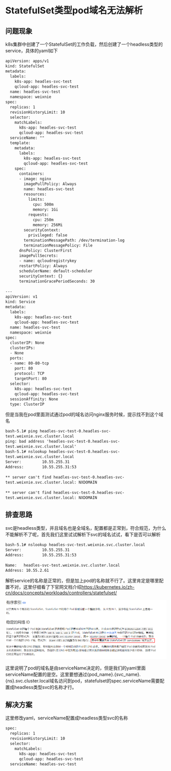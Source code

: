 # StatefulSet类型pod域名无法解析

## 问题现象

k8s集群中创建了一个StatefulSet的工作负载，然后创建了一个headless类型的service，具体的yaml如下

```
apiVersion: apps/v1
kind: StatefulSet
metadata:
  labels:
    k8s-app: headles-svc-test
    qcloud-app: headles-svc-test
  name: headles-svc-test
  namespace: weixnie
spec:
  replicas: 1
  revisionHistoryLimit: 10
  selector:
    matchLabels:
      k8s-app: headles-svc-test
      qcloud-app: headles-svc-test
  serviceName: ""
  template:
    metadata:
      labels:
        k8s-app: headles-svc-test
        qcloud-app: headles-svc-test
    spec:
      containers:
      - image: nginx
        imagePullPolicy: Always
        name: headles-svc-test
        resources:
          limits:
            cpu: 500m
            memory: 1Gi
          requests:
            cpu: 250m
            memory: 256Mi
        securityContext:
          privileged: false
        terminationMessagePath: /dev/termination-log
        terminationMessagePolicy: File
      dnsPolicy: ClusterFirst
      imagePullSecrets:
      - name: qcloudregistrykey
      restartPolicy: Always
      schedulerName: default-scheduler
      securityContext: {}
      terminationGracePeriodSeconds: 30

---
apiVersion: v1
kind: Service
metadata:
  labels:
    k8s-app: headles-svc-test
    qcloud-app: headles-svc-test
  name: headles-svc-test
  namespace: weixnie
spec:
  clusterIP: None
  clusterIPs:
  - None
  ports:
  - name: 80-80-tcp
    port: 80
    protocol: TCP
    targetPort: 80
  selector:
    k8s-app: headles-svc-test
    qcloud-app: headles-svc-test
  sessionAffinity: None
  type: ClusterIP
```


但是当我在pod里面测试通过pod的域名访问nginx服务时候，提示找不到这个域名

```
bash-5.1# ping headles-svc-test-0.headles-svc-test.weixnie.svc.cluster.local
ping: bad address 'headles-svc-test-0.headles-svc-test.weixnie.svc.cluster.local'
bash-5.1# nslookup headles-svc-test-0.headles-svc-test.weixnie.svc.cluster.local
Server:         10.55.255.31
Address:        10.55.255.31:53

** server can't find headles-svc-test-0.headles-svc-test.weixnie.svc.cluster.local: NXDOMAIN

** server can't find headles-svc-test-0.headles-svc-test.weixnie.svc.cluster.local: NXDOMAIN
```

## 排查思路

svc是headless类型，并且域名也是全域名，配置都是正常到，符合规范，为什么不能解析不了呢，首先我们这里试试解析下svc的域名试试，看下是否可以解析

```
bash-5.1# nslookup headles-svc-test.weixnie.svc.cluster.local
Server:         10.55.255.31
Address:        10.55.255.31:53

Name:   headles-svc-test.weixnie.svc.cluster.local
Address: 10.55.2.61
```

解析service的名称是正常的，但是加上pod的名称就不行了。这里肯定是哪里配置不对，这里仔细看了下官网文档介绍<https://kubernetes.io/zh-cn/docs/concepts/workloads/controllers/statefulset/>

![upload-image](image/Snipaste_2022-07-08_12-05-41.png) 

这里说明了pod的域名是由serviceName决定的，但是我们的yaml里面serviceName配置的是空。这里要想通过{pod_name}.{svc_name}.{ns}.svc.cluster.local域名访问到pod，statefulset的spec.serviceName需要配置成headless类型svc的名称才行。

## 解决方案

这里修改yaml，serviceName配置成headless类型svc的名称

```
spec:
  replicas: 1
  revisionHistoryLimit: 10
  selector:
    matchLabels:
      k8s-app: headles-svc-test
      qcloud-app: headles-svc-test
  serviceName: headles-svc-test
```

